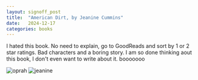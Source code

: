 ```yaml
---
layout: signoff_post
title:  "American Dirt, by Jeanine Cummins"
date:   2024-12-17
categories: books
---
```


I hated this book. 
No need to explain, go to GoodReads and sort by 1 or 2 star ratings.
Bad characters and a boring story.
I am so done thinking aout this book, I don't even want to write about it.
booooooo

![oprah](https://www.ctvnews.ca/polopoly_fs/1.4782510.1579900957!/httpImage/image.jpg_gen/derivatives/landscape_1020/image.jpg)
![jeanine](https://static.standard.co.uk/s3fs-public/thumbnails/image/2020/03/31/10/american-dirt-main-split.jpg?width=1200&height=900&fit=crop)